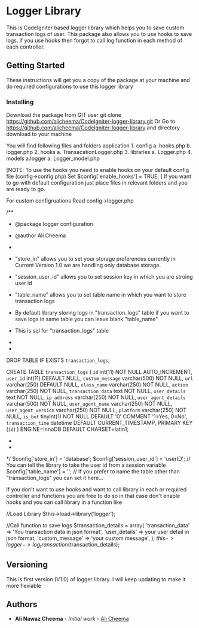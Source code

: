 # Logger Library

This is CodeIgniter based logger library which helps you to save custom transaction logs of user.
This package also allows you to use hooks to save logs. if you use hooks then forgot to call log function in each method of each controller.

## Getting Started

These instructions will get you a copy of the package at your machine and do required configurations to use this logger library

### Installing

Download the package from GIT user git clone https://github.com/alicheema/CodeIgniter-logger-library.git Or Go to https://github.com/alicheema/CodeIgniter-logger-library and directory download to your machine

You will find following files and folders
application
	1. config
		a. hooks.php
		b. logger.php
	2. hooks
		a. TransacationLogger.php
	3. libraries
		a. Logger.php
	4. models
		a.logger
			a. Logger_model.php

[NOTE: To use the hooks you need to enable hooks on your default config file (config->config.php)
	Set $config['enable_hooks'] = TRUE;
]
If you want to go with default configuration just place files in relevant folders and you are ready to go.

For custom configruations Read config->logger.php 

/**
 * @package logger configuration
 * @author Ali Cheema
 *
 * "store_in" allows you to set your storage preferences currently in Current Version 1.0 we are handling only database storage.
 * "session_user_id" allows you to set session key in which you are stroing user id
 * "table_name" allows you to set table name in which you want to store transaction logs
 * By default library storing logs in "transaction_logs" table if you want to save logs in same table you 
 can leave blank "table_name" 

 * This is sql for "transaction_logs" table
 *
 *
DROP TABLE IF EXISTS `transaction_logs`;

CREATE TABLE `transaction_logs` (
  `id` int(11) NOT NULL AUTO_INCREMENT,
  `user_id` int(11) DEFAULT NULL,
  `custom_message` varchar(500) NOT NULL,
  `url` varchar(250) DEFAULT NULL,
  `class_name` varchar(250) NOT NULL,
  `action` varchar(250) NOT NULL,
  `transaction_data` text NOT NULL,
  `user_details` text NOT NULL,
  `ip_address` varchar(250) NOT NULL,
  `user_agent_details` varchar(500) NOT NULL,
  `user_agent_name` varchar(250) NOT NULL,
  `user_agent_version` varchar(250) NOT NULL,
  `platform` varchar(250) NOT NULL,
  `is_bot` tinyint(1) NOT NULL DEFAULT '0' COMMENT '1=Yes, 0=No',
  `transaction_time` datetime DEFAULT CURRENT_TIMESTAMP,
  PRIMARY KEY (`id`)
) ENGINE=InnoDB DEFAULT CHARSET=latin1;

 *
 *
 */
$config['store_in'] = 'database';
$config['session_user_id'] = 'userID'; // You can tell the library to take the user id from a session variable
$config['table_name'] = ''; // If you prefer to name the table other than "transaction_logs" you can set it here...

If you don't want to use hooks and want to call library in each or required controller and functions you are free to do so in that case don't enable hooks and you can call library in a function like

//Load Library 
$this->load->library('logger');

//Call function to save logs
$transaction_details = array(
        'transaction_data' => 'You transaction data in json format',
        'user_details' => your user detail in json format,
        'custom_message' => 'your custom message',
    );
$this->logger->log_transaction($transaction_details);

## Versioning

This is first version (V1.0) of logger library. I will keep updating to make it more flexiable

## Authors

* **Ali Nawaz Cheema** - *Initial work* - [Ali Cheema](https://github.com/alicheema/)
